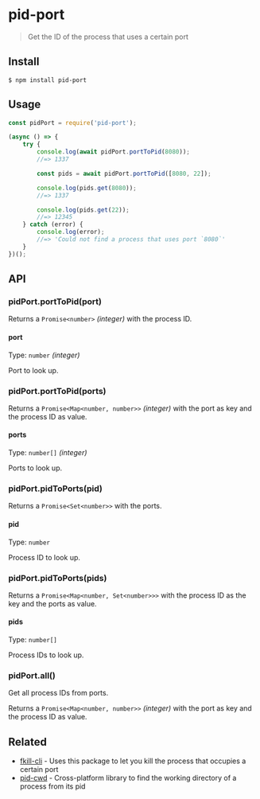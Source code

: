# pid-port

> Get the ID of the process that uses a certain port

## Install

```
$ npm install pid-port
```

## Usage

```js
const pidPort = require('pid-port');

(async () => {
	try {
		console.log(await pidPort.portToPid(8080));
		//=> 1337

		const pids = await pidPort.portToPid([8080, 22]);

		console.log(pids.get(8080));
		//=> 1337

		console.log(pids.get(22));
		//=> 12345
	} catch (error) {
		console.log(error);
		//=> 'Could not find a process that uses port `8080`'
	}
})();
```

## API

### pidPort.portToPid(port)

Returns a `Promise<number>` *(integer)* with the process ID.

#### port

Type: `number` *(integer)*

Port to look up.

### pidPort.portToPid(ports)

Returns a `Promise<Map<number, number>>` *(integer)* with the port as key and the process ID as value.

#### ports

Type: `number[]` *(integer)*

Ports to look up.

### pidPort.pidToPorts(pid)

Returns a `Promise<Set<number>>` with the ports.

#### pid

Type: `number`

Process ID to look up.

### pidPort.pidToPorts(pids)

Returns a `Promise<Map<number, Set<number>>>` with the process ID as the key and the ports as value.

#### pids

Type: `number[]`

Process IDs to look up.

### pidPort.all()

Get all process IDs from ports.

Returns a `Promise<Map<number, number>>` *(integer)* with the port as key and the process ID as value.

## Related

- [fkill-cli](https://github.com/sindresorhus/fkill-cli) - Uses this package to let you kill the process that occupies a certain port
- [pid-cwd](https://github.com/neeksandhu/pid-cwd) - Cross-platform library to find the working directory of a process from its pid

